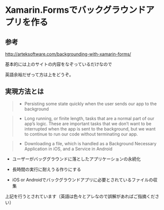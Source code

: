 # Xamarin.Formsでバックグラウンドアプリを作る

## 参考

http://arteksoftware.com/backgrounding-with-xamarin-forms/

基本的には上のサイトの内容をなぞっているだけなので

英語余裕だぜって方は上をどうぞ。

## 実現方法とは

> * Persisting some state quickly when the user sends our app to the background

> * Long running, or finite length, tasks that are a normal part of our app’s logic. These are important tasks that we don’t want to be interrupted when the app is sent to the background, but we want to continue to run our code without terminating our app.

> * Downloading a file, which is handled as a Background Necessary Application in iOS, and a Service in Android

* ユーザーがバッググラウンドに落としたアプリケーションの永続化

* 長時間の実行に耐えうる作りにする

* iOS or Androidでバックグラウンドアプリに必要とされているファイルの収集

上記を行うとされています（英語は色々とアレなので誤解があればご指摘ください）

